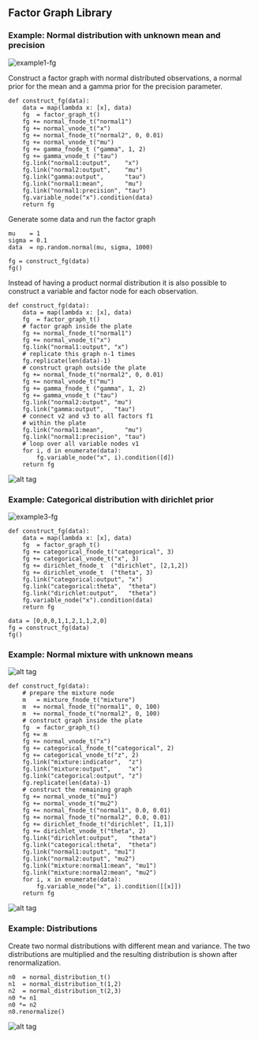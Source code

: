 
## Factor Graph Library

### Example: Normal distribution with unknown mean and precision

![example1-fg](factor-graph-test-1-fg.png)

Construct a factor graph with normal distributed observations, a normal prior for the mean and a gamma prior for the precision parameter.

	def construct_fg(data):
	    data = map(lambda x: [x], data)
	    fg  = factor_graph_t()
	    fg += normal_fnode_t("normal1")
	    fg += normal_vnode_t("x")
	    fg += normal_fnode_t("normal2", 0, 0.01)
	    fg += normal_vnode_t("mu")
	    fg += gamma_fnode_t ("gamma", 1, 2)
	    fg += gamma_vnode_t ("tau")
	    fg.link("normal1:output",    "x")
	    fg.link("normal2:output",    "mu")
	    fg.link("gamma:output",      "tau")
	    fg.link("normal1:mean",      "mu")
	    fg.link("normal1:precision", "tau")
	    fg.variable_node("x").condition(data)
	    return fg

Generate some data and run the factor graph

	mu    = 1
	sigma = 0.1
	data  = np.random.normal(mu, sigma, 1000)

	fg = construct_fg(data)
	fg()

Instead of having a product normal distribution it is also possible to construct a variable and factor node for each observation.

	def construct_fg(data):
	    data = map(lambda x: [x], data)
	    fg  = factor_graph_t()
	    # factor graph inside the plate
	    fg += normal_fnode_t("normal1")
	    fg += normal_vnode_t("x")
	    fg.link("normal1:output", "x")
	    # replicate this graph n-1 times
	    fg.replicate(len(data)-1)
	    # construct graph outside the plate
	    fg += normal_fnode_t("normal2", 0, 0.01)
	    fg += normal_vnode_t("mu")
	    fg += gamma_fnode_t ("gamma", 1, 2)
	    fg += gamma_vnode_t ("tau")
	    fg.link("normal2:output", "mu")
	    fg.link("gamma:output",   "tau")
	    # connect v2 and v3 to all factors f1
	    # within the plate
	    fg.link("normal1:mean",      "mu")
	    fg.link("normal1:precision", "tau")
	    # loop over all variable nodes v1
	    for i, d in enumerate(data):
	        fg.variable_node("x", i).condition([d])
	    return fg

![alt tag](factor-graph-test-2.png)

### Example: Categorical distribution with dirichlet prior

![example3-fg](factor-graph-test-3-fg.png)

	def construct_fg(data):
	    data = map(lambda x: [x], data)
	    fg  = factor_graph_t()
	    fg += categorical_fnode_t("categorical", 3)
	    fg += categorical_vnode_t("x", 3)
	    fg += dirichlet_fnode_t  ("dirichlet", [2,1,2])
	    fg += dirichlet_vnode_t  ("theta", 3)
	    fg.link("categorical:output", "x")
	    fg.link("categorical:theta",  "theta")
	    fg.link("dirichlet:output",   "theta")
	    fg.variable_node("x").condition(data)
	    return fg

	data = [0,0,0,1,1,2,1,1,2,0]
	fg = construct_fg(data)
	fg()

### Example: Normal mixture with unknown means

![alt tag](factor-graph-test-5-fg.png)

	def construct_fg(data):
	    # prepare the mixture node
	    m   = mixture_fnode_t("mixture")
	    m  += normal_fnode_t("normal1", 0, 100)
	    m  += normal_fnode_t("normal2", 0, 100)
	    # construct graph inside the plate
	    fg  = factor_graph_t()
	    fg += m
	    fg += normal_vnode_t("x")
	    fg += categorical_fnode_t("categorical", 2)
	    fg += categorical_vnode_t("z", 2)
	    fg.link("mixture:indicator",  "z")
	    fg.link("mixture:output",     "x")
	    fg.link("categorical:output", "z")
	    fg.replicate(len(data)-1)
	    # construct the remaining graph
	    fg += normal_vnode_t("mu1")
	    fg += normal_vnode_t("mu2")
	    fg += normal_fnode_t("normal1", 0.0, 0.01)
	    fg += normal_fnode_t("normal2", 0.0, 0.01)
	    fg += dirichlet_fnode_t("dirichlet", [1,1])
	    fg += dirichlet_vnode_t("theta", 2)
	    fg.link("dirichlet:output",   "theta")
	    fg.link("categorical:theta",  "theta")
	    fg.link("normal1:output", "mu1")
	    fg.link("normal2:output", "mu2")
	    fg.link("mixture:normal1:mean", "mu1")
	    fg.link("mixture:normal2:mean", "mu2")
	    for i, x in enumerate(data):
	        fg.variable_node("x", i).condition([[x]])
	    return fg

![alt tag](factor-graph-test-5.png)

### Example: Distributions

Create two normal distributions with different mean and variance. The two distributions are multiplied and the resulting distribution is shown after renormalization.

	n0  = normal_distribution_t()
	n1  = normal_distribution_t(1,2)
	n2  = normal_distribution_t(2,3)
	n0 *= n1
	n0 *= n2
	n0.renormalize()

![alt tag](distribution-test.png)
